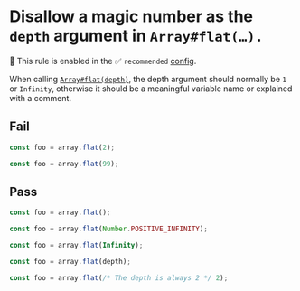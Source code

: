 # Disallow a magic number as the `depth` argument in `Array#flat(…).`

💼 This rule is enabled in the ✅ `recommended` [config](https://github.com/sindresorhus/eslint-plugin-unicorn#preset-configs-eslintconfigjs).

<!-- end auto-generated rule header -->
<!-- Do not manually modify this header. Run: `npm run fix:eslint-docs` -->

When calling [`Array#flat(depth)`](https://developer.mozilla.org/en-US/docs/Web/JavaScript/Reference/Global_Objects/Array/flat), the depth argument should normally be `1` or `Infinity`, otherwise it should be a meaningful variable name or explained with a comment.

## Fail

```js
const foo = array.flat(2);
```

```js
const foo = array.flat(99);
```

## Pass

```js
const foo = array.flat();
```

```js
const foo = array.flat(Number.POSITIVE_INFINITY);
```

```js
const foo = array.flat(Infinity);
```

```js
const foo = array.flat(depth);
```

```js
const foo = array.flat(/* The depth is always 2 */ 2);
```
